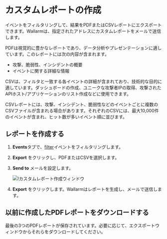 [img-custom-report]:        ../../images/user-guides/search-and-filters/custom-report.png

[link-using-search]:        use-search.ja.md

# カスタムレポートの作成

イベントをフィルタリングして、結果をPDFまたはCSVレポートにエクスポートできます。Wallarmは、指定されたアドレスにカスタムレポートをメールで送信します。

PDFは視覚的に豊かなレポートであり、データ分析やプレゼンテーションに適しています。このレポートには次の内容が含まれます。

* 攻撃、脆弱性、インシデントの概要
* イベントに関する詳細な情報

CSVは、フィルタと一致する各イベントの詳細が含まれており、技術的な目的に適しています。ダッシュボードの作成、ユニークな攻撃者IPの取得、攻撃されたAPIホスト/アプリケーションのリスト作成などに使用できます。

CSVレポートには、攻撃、インシデント、脆弱性などのイベントごとに複数のCSVファイルが含まれる場合があります。それぞれのCSVには、最大10,000件のイベントが含まれ、ヒット数が多いイベント順に並びます。

## レポートを作成する

1. **Events**タブで、[filter][link-using-search]イベントをフィルタリングします。
1. **Export** をクリックし、PDFまたはCSVを選択します。
1. **Send to** メールを設定します。

    ![!カスタムレポート作成ウィンドウ][img-custom-report]
1. **Export** をクリックします。Wallarmはレポートを生成し、メールで送信します。

## 以前に作成したPDFレポートをダウンロードする

最後の3つのPDFレポートが保存されています。必要に応じて、エクスポートウィンドウからそれらをダウンロードしてください。